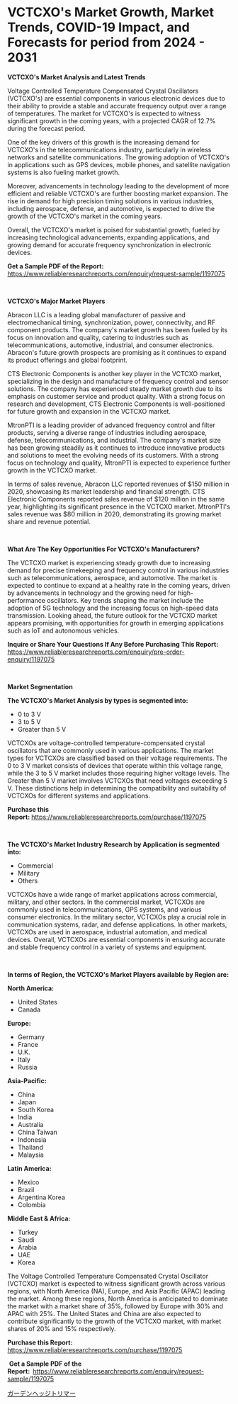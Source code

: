<p><h1>VCTCXO's Market Growth, Market Trends, COVID-19 Impact, and Forecasts for period from 2024 - 2031</h1></p><p><strong>VCTCXO's Market Analysis and Latest Trends</strong></p>
<p><p>Voltage Controlled Temperature Compensated Crystal Oscillators (VCTCXO's) are essential components in various electronic devices due to their ability to provide a stable and accurate frequency output over a range of temperatures. The market for VCTCXO's is expected to witness significant growth in the coming years, with a projected CAGR of 12.7% during the forecast period.</p><p>One of the key drivers of this growth is the increasing demand for VCTCXO's in the telecommunications industry, particularly in wireless networks and satellite communications. The growing adoption of VCTCXO's in applications such as GPS devices, mobile phones, and satellite navigation systems is also fueling market growth.</p><p>Moreover, advancements in technology leading to the development of more efficient and reliable VCTCXO's are further boosting market expansion. The rise in demand for high precision timing solutions in various industries, including aerospace, defense, and automotive, is expected to drive the growth of the VCTCXO's market in the coming years.</p><p>Overall, the VCTCXO's market is poised for substantial growth, fueled by increasing technological advancements, expanding applications, and growing demand for accurate frequency synchronization in electronic devices.</p></p>
<p><strong>Get a Sample PDF of the Report:&nbsp;</strong> <a href="https://www.reliableresearchreports.com/enquiry/request-sample/1197075">https://www.reliableresearchreports.com/enquiry/request-sample/1197075</a></p>
<p>&nbsp;</p>
<p><strong>VCTCXO's Major Market Players</strong></p>
<p><p>Abracon LLC is a leading global manufacturer of passive and electromechanical timing, synchronization, power, connectivity, and RF component products. The company's market growth has been fueled by its focus on innovation and quality, catering to industries such as telecommunications, automotive, industrial, and consumer electronics. Abracon's future growth prospects are promising as it continues to expand its product offerings and global footprint.</p><p>CTS Electronic Components is another key player in the VCTCXO market, specializing in the design and manufacture of frequency control and sensor solutions. The company has experienced steady market growth due to its emphasis on customer service and product quality. With a strong focus on research and development, CTS Electronic Components is well-positioned for future growth and expansion in the VCTCXO market.</p><p>MtronPTI is a leading provider of advanced frequency control and filter products, serving a diverse range of industries including aerospace, defense, telecommunications, and industrial. The company's market size has been growing steadily as it continues to introduce innovative products and solutions to meet the evolving needs of its customers. With a strong focus on technology and quality, MtronPTI is expected to experience further growth in the VCTCXO market.</p><p>In terms of sales revenue, Abracon LLC reported revenues of $150 million in 2020, showcasing its market leadership and financial strength. CTS Electronic Components reported sales revenue of $120 million in the same year, highlighting its significant presence in the VCTCXO market. MtronPTI's sales revenue was $80 million in 2020, demonstrating its growing market share and revenue potential.</p></p>
<p>&nbsp;</p>
<p><strong>What Are The Key Opportunities For VCTCXO's Manufacturers?</strong></p>
<p><p>The VCTCXO market is experiencing steady growth due to increasing demand for precise timekeeping and frequency control in various industries such as telecommunications, aerospace, and automotive. The market is expected to continue to expand at a healthy rate in the coming years, driven by advancements in technology and the growing need for high-performance oscillators. Key trends shaping the market include the adoption of 5G technology and the increasing focus on high-speed data transmission. Looking ahead, the future outlook for the VCTCXO market appears promising, with opportunities for growth in emerging applications such as IoT and autonomous vehicles.</p></p>
<p><strong>Inquire or Share Your Questions If Any Before Purchasing This Report:</strong> <a href="https://www.reliableresearchreports.com/enquiry/pre-order-enquiry/1197075">https://www.reliableresearchreports.com/enquiry/pre-order-enquiry/1197075</a></p>
<p>&nbsp;</p>
<p><strong>Market Segmentation</strong></p>
<p><strong>The VCTCXO's Market Analysis by types is segmented into:</strong></p>
<p><ul><li>0 to 3 V</li><li>3 to 5 V</li><li>Greater than 5 V</li></ul></p>
<p><p>VCTCXOs are voltage-controlled temperature-compensated crystal oscillators that are commonly used in various applications. The market types for VCTCXOs are classified based on their voltage requirements. The 0 to 3 V market consists of devices that operate within this voltage range, while the 3 to 5 V market includes those requiring higher voltage levels. The Greater than 5 V market involves VCTCXOs that need voltages exceeding 5 V. These distinctions help in determining the compatibility and suitability of VCTCXOs for different systems and applications.</p></p>
<p><strong>Purchase this Report:&nbsp;</strong><a href="https://www.reliableresearchreports.com/purchase/1197075">https://www.reliableresearchreports.com/purchase/1197075</a></p>
<p>&nbsp;</p>
<p><strong>The VCTCXO's Market Industry Research by Application is segmented into:</strong></p>
<p><ul><li>Commercial</li><li>Military</li><li>Others</li></ul></p>
<p><p>VCTCXOs have a wide range of market applications across commercial, military, and other sectors. In the commercial market, VCTCXOs are commonly used in telecommunications, GPS systems, and various consumer electronics. In the military sector, VCTCXOs play a crucial role in communication systems, radar, and defense applications. In other markets, VCTCXOs are used in aerospace, industrial automation, and medical devices. Overall, VCTCXOs are essential components in ensuring accurate and stable frequency control in a variety of systems and equipment.</p></p>
<p>&nbsp;</p>
<p><strong>In terms of Region, the VCTCXO's Market Players available by Region are:</strong></p>
<p>
    <p> <strong> North America: </strong>
        <ul>
            <li>United States</li>
            <li>Canada</li>
        </ul>
        </p> 
    <p> <strong> Europe: </strong>
        <ul>
            <li>Germany</li>
            <li>France</li>
            <li>U.K.</li>
            <li>Italy</li>
            <li>Russia</li>
        </ul>
        </p> 
    <p> <strong> Asia-Pacific: </strong>
        <ul>
            <li>China</li>
            <li>Japan</li>
            <li>South Korea</li>
            <li>India</li>
            <li>Australia</li>
            <li>China Taiwan</li>
            <li>Indonesia</li>
            <li>Thailand</li>
            <li>Malaysia</li>
        </ul>
        </p> 
    <p> <strong> Latin America: </strong>
        <ul>
            <li>Mexico</li>
            <li>Brazil</li>
            <li>Argentina Korea</li>
            <li>Colombia</li>
        </ul>
        </p> 
    <p> <strong> Middle East & Africa: </strong>
        <ul>
            <li>Turkey</li>
            <li>Saudi</li>
            <li>Arabia</li>
            <li>UAE</li>
            <li>Korea</li>
        </ul>
    </p>
    </p>
<p><p>The Voltage Controlled Temperature Compensated Crystal Oscillator (VCTCXO) market is expected to witness significant growth across various regions, with North America (NA), Europe, and Asia Pacific (APAC) leading the market. Among these regions, North America is anticipated to dominate the market with a market share of 35%, followed by Europe with 30% and APAC with 25%. The United States and China are also expected to contribute significantly to the growth of the VCTCXO market, with market shares of 20% and 15% respectively.</p></p>
<p><strong>Purchase this Report: </strong><a href="https://www.reliableresearchreports.com/purchase/1197075">https://www.reliableresearchreports.com/purchase/1197075</a></p>
<p>&nbsp;<strong>Get a Sample PDF of the Report:&nbsp;&nbsp;</strong><a href="https://www.reliableresearchreports.com/enquiry/request-sample/1197075">https://www.reliableresearchreports.com/enquiry/request-sample/1197075</a></p>
<p><strong></strong></p>
<p><p><a href="https://github.com/oqoeusbvpadwjs08/Market-Research-Report-List-1/blob/main/794691013559.md">ガーデンヘッジトリマー</a></p></p>